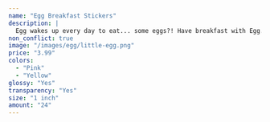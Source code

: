 ```yaml
---
name: "Egg Breakfast Stickers"
description: |
  Egg wakes up every day to eat... some eggs?! Have breakfast with Egg.
non_conflict: true
image: "/images/egg/little-egg.png"
price: "3.99"
colors:
  - "Pink"
  - "Yellow"
glossy: "Yes"
transparency: "Yes"
size: "1 inch"
amount: "24"
---
```

